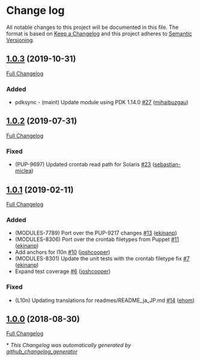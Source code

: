 # Change log

All notable changes to this project will be documented in this file. The format is based on [Keep a Changelog](http://keepachangelog.com/en/1.0.0/) and this project adheres to [Semantic Versioning](http://semver.org).

## [1.0.3](https://github.com/puppetlabs/puppetlabs-cron_core/tree/1.0.3) (2019-10-31)

[Full Changelog](https://github.com/puppetlabs/puppetlabs-cron_core/compare/1.0.2...1.0.3)

### Added

- pdksync - \(maint\) Update module using PDK 1.14.0 [\#27](https://github.com/puppetlabs/puppetlabs-cron_core/pull/27) ([mihaibuzgau](https://github.com/mihaibuzgau))

## [1.0.2](https://github.com/puppetlabs/puppetlabs-cron_core/tree/1.0.2) (2019-07-31)

[Full Changelog](https://github.com/puppetlabs/puppetlabs-cron_core/compare/1.0.1...1.0.2)

### Fixed

- \(PUP-9697\) Updated crontab read path for Solaris [\#23](https://github.com/puppetlabs/puppetlabs-cron_core/pull/23) ([sebastian-miclea](https://github.com/sebastian-miclea))

## [1.0.1](https://github.com/puppetlabs/puppetlabs-cron_core/tree/1.0.1) (2019-02-11)

[Full Changelog](https://github.com/puppetlabs/puppetlabs-cron_core/compare/1.0.0...1.0.1)

### Added

- \(MODULES-7789\) Port over the PUP-9217 changes [\#13](https://github.com/puppetlabs/puppetlabs-cron_core/pull/13) ([ekinanp](https://github.com/ekinanp))
- \(MODULES-8306\) Port over the crontab filetypes from Puppet [\#11](https://github.com/puppetlabs/puppetlabs-cron_core/pull/11) ([ekinanp](https://github.com/ekinanp))
- Add anchors for l10n [\#10](https://github.com/puppetlabs/puppetlabs-cron_core/pull/10) ([joshcooper](https://github.com/joshcooper))
- \(MODULES-8301\) Update the unit tests with the crontab filetype fix [\#7](https://github.com/puppetlabs/puppetlabs-cron_core/pull/7) ([ekinanp](https://github.com/ekinanp))
- Expand test coverage [\#6](https://github.com/puppetlabs/puppetlabs-cron_core/pull/6) ([joshcooper](https://github.com/joshcooper))

### Fixed

- \(L10n\) Updating translations for readmes/README\_ja\_JP.md [\#14](https://github.com/puppetlabs/puppetlabs-cron_core/pull/14) ([ehom](https://github.com/ehom))

## [1.0.0](https://github.com/puppetlabs/puppetlabs-cron_core/tree/1.0.0) (2018-08-30)

[Full Changelog](https://github.com/puppetlabs/puppetlabs-cron_core/compare/2142feac49c20972e39ed0e11a017fbbf15cc51f...1.0.0)



\* *This Changelog was automatically generated by [github_changelog_generator](https://github.com/skywinder/Github-Changelog-Generator)*
